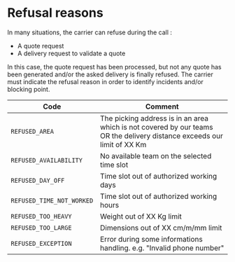 # Refusal reasons

In many situations, the carrier can refuse during the call :
- A quote request
- A delivery request to validate a quote

In this case, the quote request has been processed, but not any quote has been generated and/or the asked delivery is finally refused. The carrier must indicate the refusal reason in order to identify incidents and/or blocking point.

Code| Comment
---------|----------
`REFUSED_AREA`| The picking address is in an area which is not covered by our teams OR the delivery distance exceeds our limit of XX Km
`REFUSED_AVAILABILITY`| No available team on the selected time slot
`REFUSED_DAY_OFF`| Time slot out of authorized working days
`REFUSED_TIME_NOT_WORKED`| Time slot out of authorized working hours
`REFUSED_TOO_HEAVY`| Weight out of XX Kg limit
`REFUSED_TOO_LARGE`| Dimensions out of XX cm/m/mm limit
`REFUSED_EXCEPTION`| Error during some informations handling. e.g. "Invalid phone number"